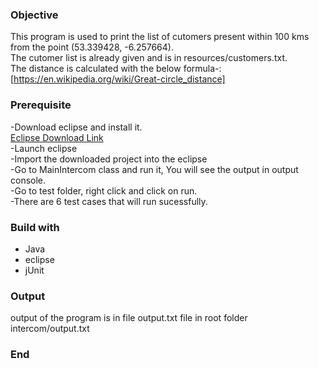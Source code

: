 ### Objective

This program is used to print the list of cutomers present within 100 kms from the point (53.339428, -6.257664).\
The cutomer list is already given and is in resources/customers.txt.\
The distance is calculated with the below formula-:\
 [https://en.wikipedia.org/wiki/Great-circle_distance]


### Prerequisite
-Download eclipse and install it.\
[Eclipse Download Link](https://www.eclipse.org/downloads/download.php?file=/oomph/epp/2020-03/R/eclipse-inst-win64.exe&r=1)\
-Launch eclipse\
-Import the downloaded project into the eclipse\
-Go to MainIntercom class and run it, You will see the output in output console.\
-Go to test folder, right click and click on run.\
-There are 6 test cases that will run sucessfully.


### Build with
- Java
- eclipse
- jUnit

### Output
output of the program is in file output.txt file in root folder intercom/output.txt

### End
